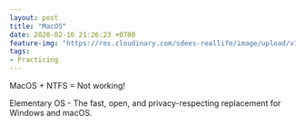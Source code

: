 ```yaml
---
layout: post
title: "MacOS"
date: 2020-02-16 21:26:23 +0700
feature-img: "https://res.cloudinary.com/sdees-reallife/image/upload/v1555658919/sample_feature_img.png"
tags:
- Practicing
---
```

MacOS + NTFS = Not working!

<i class="fa fa-child" style="color:plum"></i>

Elementary OS - The fast, open, and privacy-respecting replacement for Windows and macOS.
